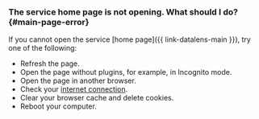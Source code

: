 ### The service home page is not opening. What should I do? {#main-page-error}

If you cannot open the service [home page]({{ link-datalens-main }}), try one of the following:

* Refresh the page.
* Open the page without plugins, for example, in Incognito mode.
* Open the page in another browser.
* Check your [internet connection](https://yandex.ru/internet).
* Clear your browser cache and delete cookies.
* Reboot your computer.